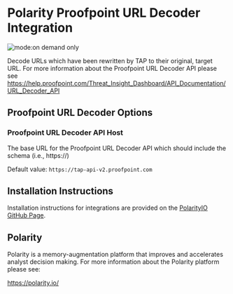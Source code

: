 # Polarity Proofpoint URL Decoder Integration

![mode:on demand only](https://img.shields.io/badge/mode-on%20demand%20only-blue.svg)

Decode URLs which have been rewritten by TAP to their original, target URL. For more information about the Proofpoint URL Decoder API please see https://help.proofpoint.com/Threat_Insight_Dashboard/API_Documentation/URL_Decoder_API

## Proofpoint URL Decoder Options

### Proofpoint URL Decoder API Host

The base URL for the Proofpoint URL Decoder API which should include the schema (i.e., https://)

Default value: `https://tap-api-v2.proofpoint.com`

## Installation Instructions

Installation instructions for integrations are provided on the [PolarityIO GitHub Page](https://polarityio.github.io/).

## Polarity

Polarity is a memory-augmentation platform that improves and accelerates analyst decision making.  For more information about the Polarity platform please see:

https://polarity.io/
